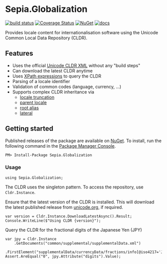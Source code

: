 # Sepia.Globalization

[![build status](https://ci.appveyor.com/api/projects/status/github/richardschneider/net-cldr?branch=master&svg=true)](https://ci.appveyor.com/project/richardschneider/net-cldr) 
[![Coverage Status](https://coveralls.io/repos/richardschneider/net-cldr/badge.svg?branch=master&service=github)](https://coveralls.io/github/richardschneider/net-cldr?branch=master)
[![NuGet](https://img.shields.io/nuget/v/Sepia.Globalization.svg)](https://www.nuget.org/packages/Sepia.Globalization)
[![docs](https://cdn.rawgit.com/richardschneider/net-cldr/master/doc/images/docs-latest-green.svg)](https://richardschneider.github.io/net-cldr)

Provides locale content for internationalisation software using the Unicode Common Local Data Repository (CLDR).

## Features

- Uses the official [Unicode CLDR XML](http://www.unicode.org/Public/cldr/) without any "build steps"
- Can download the latest CLDR anytime
- Uses [XPath expressions](https://msdn.microsoft.com/en-us/library/ms256471(v=vs.110).aspx) to query the CLDR
- Parsing of a locale identifier
- Validation of common codes (language, currency, ...)
- Supports complex CLDR inheritance via
  - [locale truncation](http://unicode.org/reports/tr35/tr35.html#Locale_Inheritance)
  - [parent locale](http://unicode.org/reports/tr35/tr35.html#Parent_Locales)
  - [root alias](http://unicode.org/reports/tr35/tr35.html#Alias_Elements)
  - [lateral](http://unicode.org/reports/tr35/tr35.html#Lateral_Inheritance)

## Getting started

Published releases of the package are available on [NuGet](https://www.nuget.org/packages/Sepia.Globalization/).  To install, run the following command in the [Package Manager Console](https://docs.nuget.org/docs/start-here/using-the-package-manager-console).

    PM> Install-Package Sepia.Globalization

### Usage

    using Sepia.Globalization;

The CLDR uses the singleton pattern.  To access the repository, use `Cldr.Instance`.

Ensure that the latest version of the  CLDR is installed.  This will download the latest published release from [unicode.org](http://www.unicode.org/Public/cldr/latest), if required.

    var version = Cldr.Instance.DownloadLatestAsync().Result;
    Console.WriteLine($"Using CLDR {version}");

Query the CLDR for the fractional digits of the Japanese Yen (JPY)

    var jpy = Cldr.Instance
        .GetDocuments("common/supplemental/supplementalData.xml")
        .FirstElement("supplementalData/currencyData/fractions/info[@iso4217='JPY']");
    Assert.AreEqual("0", jpy.Attribute("digits").Value);


